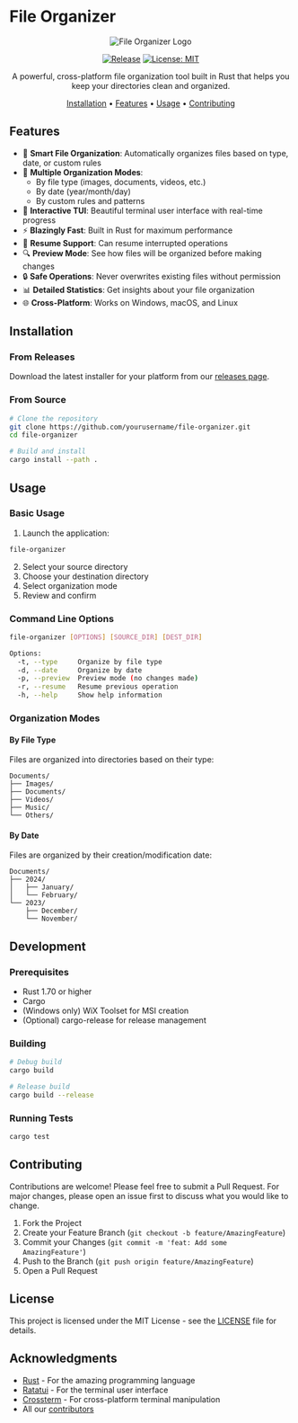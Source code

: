 # File Organizer

<div align="center">

![File Organizer Logo](assets/logo.png)

[![Release](https://github.com/yourusername/file-organizer/actions/workflows/release.yml/badge.svg)](https://github.com/yourusername/file-organizer/actions/workflows/release.yml)
[![License: MIT](https://img.shields.io/badge/License-MIT-yellow.svg)](https://opensource.org/licenses/MIT)

A powerful, cross-platform file organization tool built in Rust that helps you keep your directories clean and organized.

[Installation](#installation) •
[Features](#features) •
[Usage](#usage) •
[Contributing](#contributing)

</div>

## Features

- 📁 **Smart File Organization**: Automatically organizes files based on type, date, or custom rules
- 🎯 **Multiple Organization Modes**:
  - By file type (images, documents, videos, etc.)
  - By date (year/month/day)
  - By custom rules and patterns
- 💫 **Interactive TUI**: Beautiful terminal user interface with real-time progress
- ⚡ **Blazingly Fast**: Built in Rust for maximum performance
- 🔄 **Resume Support**: Can resume interrupted operations
- 🔍 **Preview Mode**: See how files will be organized before making changes
- 🔒 **Safe Operations**: Never overwrites existing files without permission
- 📊 **Detailed Statistics**: Get insights about your file organization
- 🌐 **Cross-Platform**: Works on Windows, macOS, and Linux

## Installation

### From Releases

Download the latest installer for your platform from our [releases page](https://github.com/yourusername/file-organizer/releases).

### From Source

```bash
# Clone the repository
git clone https://github.com/yourusername/file-organizer.git
cd file-organizer

# Build and install
cargo install --path .
```

## Usage

### Basic Usage

1. Launch the application:
```bash
file-organizer
```

2. Select your source directory
3. Choose your destination directory
4. Select organization mode
5. Review and confirm

### Command Line Options

```bash
file-organizer [OPTIONS] [SOURCE_DIR] [DEST_DIR]

Options:
  -t, --type     Organize by file type
  -d, --date     Organize by date
  -p, --preview  Preview mode (no changes made)
  -r, --resume   Resume previous operation
  -h, --help     Show help information
```

### Organization Modes

#### By File Type
Files are organized into directories based on their type:
```
Documents/
├── Images/
├── Documents/
├── Videos/
├── Music/
└── Others/
```

#### By Date
Files are organized by their creation/modification date:
```
Documents/
├── 2024/
│   ├── January/
│   └── February/
└── 2023/
    ├── December/
    └── November/
```

## Development

### Prerequisites

- Rust 1.70 or higher
- Cargo
- (Windows only) WiX Toolset for MSI creation
- (Optional) cargo-release for release management

### Building

```bash
# Debug build
cargo build

# Release build
cargo build --release
```

### Running Tests

```bash
cargo test
```

## Contributing

Contributions are welcome! Please feel free to submit a Pull Request. For major changes, please open an issue first to discuss what you would like to change.

1. Fork the Project
2. Create your Feature Branch (`git checkout -b feature/AmazingFeature`)
3. Commit your Changes (`git commit -m 'feat: Add some AmazingFeature'`)
4. Push to the Branch (`git push origin feature/AmazingFeature`)
5. Open a Pull Request

## License

This project is licensed under the MIT License - see the [LICENSE](LICENSE) file for details.

## Acknowledgments

- [Rust](https://www.rust-lang.org/) - For the amazing programming language
- [Ratatui](https://github.com/ratatui-org/ratatui) - For the terminal user interface
- [Crossterm](https://github.com/crossterm-rs/crossterm) - For cross-platform terminal manipulation
- All our [contributors](https://github.com/yourusername/file-organizer/graphs/contributors)